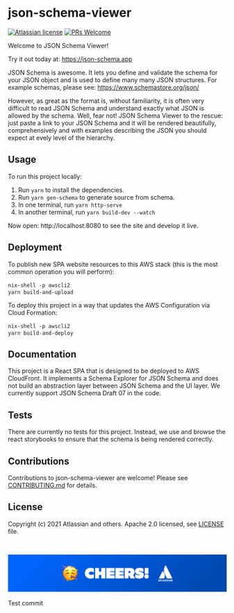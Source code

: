 # json-schema-viewer

[![Atlassian license](https://img.shields.io/badge/license-Apache%202.0-blue.svg?style=flat-square)](LICENSE) [![PRs Welcome](https://img.shields.io/badge/PRs-welcome-brightgreen.svg?style=flat-square)](CONTRIBUTING.md)

Welcome to JSON Schema Viewer!

Try it out today at: https://json-schema.app

JSON Schema is awesome. It lets you define and validate the schema for your JSON object and is used to define many many JSON structures. 
For example schemas, please see: https://www.schemastore.org/json/ 

However, as great as the format is, without familiarity, it is often very difficult to read JSON Schema and understand exactly what JSON 
is allowed by the schema. Well, fear not! JSON Schema Viewer to the rescue: just paste a link to your JSON Schema and it will be 
rendered beautifully, comprehensively and with examples describing the JSON you should expect at evely level of the hierarchy.

## Usage

To run this project locally:

1. Run `yarn` to install the dependencies.
1. Run `yarn gen-schema` to generate source from schema.
1. In one terminal, run `yarn http-serve`
1. In another terminal, run `yarn build-dev --watch`

Now open: http://localhost:8080 to see the site and develop it live.

## Deployment

To publish new SPA website resources to this AWS stack (this is the most common operation you will perform):

``` shell
nix-shell -p awscli2
yarn build-and-upload
```

To deploy this project in a way that updates the AWS Configuration via Cloud Formation:

``` shell
nix-shell -p awscli2
yarn build-and-deploy
```

## Documentation

This project is a React SPA that is designed to be deployed to AWS CloudFront. It implements a Schema Explorer for JSON Schema and does not build an abstraction
layer between JSON Schema and the UI layer. We currently support JSON Schema Draft 07 in the code.

## Tests

There are currently no tests for this project. Instead, we use and browse the react storybooks to ensure that the schema is being rendered correctly.

## Contributions

Contributions to json-schema-viewer are welcome! Please see [CONTRIBUTING.md](CONTRIBUTING.md) for details. 

## License

Copyright (c) 2021 Atlassian and others.
Apache 2.0 licensed, see [LICENSE](LICENSE) file.

<br/> 

[![With ❤️ from Atlassian](https://raw.githubusercontent.com/atlassian-internal/oss-assets/master/banner-cheers.png)](https://www.atlassian.com)

Test commit
